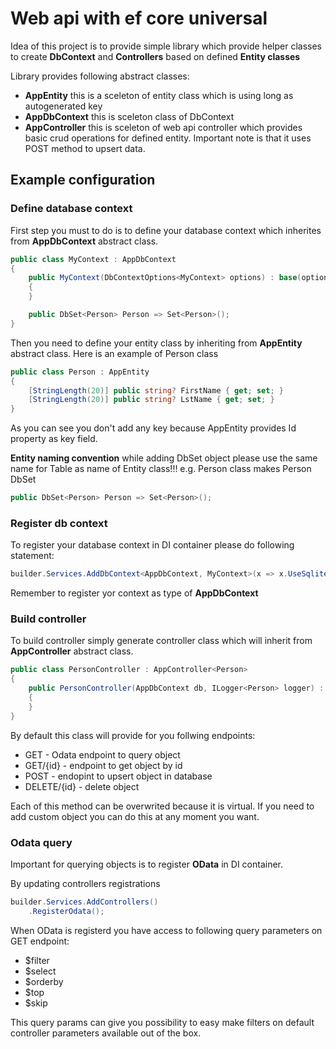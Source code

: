 # Web api with ef core universal

Idea of this project is to provide simple library which provide helper classes to create **DbContext** and **Controllers** based on defined **Entity classes**

Library provides following abstract classes:
- **AppEntity** this is a sceleton of entity class which is using long as autogenerated key
- **AppDbContext** this is sceleton class of DbContext
- **AppController** this is sceleton of web api controller which provides basic crud operations for defined entity. Important note is that it uses POST method to upsert data.

## Example configuration

### Define database context

First step you must to do is to define your database context which inherites from **AppDbContext** abstract class. 

```c#
public class MyContext : AppDbContext
{
    public MyContext(DbContextOptions<MyContext> options) : base(options)
    {
    }

    public DbSet<Person> Person => Set<Person>();
}
```
Then you need to define your entity class by inheriting from **AppEntity** abstract class. Here is an example of Person class

```c#
public class Person : AppEntity
{
    [StringLength(20)] public string? FirstName { get; set; }
    [StringLength(20)] public string? LstName { get; set; }
}
```
As you can see you don't add any key because AppEntity provides Id property as key field.

**Entity naming convention** while adding DbSet object please use the same name for Table as name of Entity class!!! e.g. Person class makes Person DbSet

```c#
public DbSet<Person> Person => Set<Person>();
```

### Register db context

To register your database context in DI container please do following statement:

```c#
builder.Services.AddDbContext<AppDbContext, MyContext>(x => x.UseSqlite("Data Source=database.db"));
```
Remember to register yor context as type of **AppDbContext**

### Build controller

To build controller simply generate controller class which will inherit from **AppController** abstract class.

```c#
public class PersonController : AppController<Person>
{
    public PersonController(AppDbContext db, ILogger<Person> logger) : base(db, logger)
    {
    }
}
```
By default this class will provide for you follwing endpoints:
- GET - Odata endpoint to query object
- GET/{id} - endpoint to get object by id
- POST - endopint to upsert object in database
- DELETE/{id} - delete object

Each of this method can be overwrited because it is virtual.
If you need to add custom object you can do this at any moment you want.

### Odata query

Important for querying objects is to register **OData** in DI container.

By updating controllers registrations
```c#
builder.Services.AddControllers()
    .RegisterOdata();
```

When OData is registerd you have access to following query parameters on GET endpoint:
- $filter
- $select
- $orderby
- $top
- $skip

This query params can give you possibility to easy make filters on default controller parameters available out of the box.